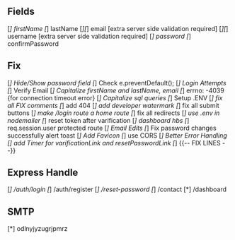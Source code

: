 ## Fields

[*] firstName
[*] lastName
[*][*] email [extra server side validation required]
[*][*] username [extra server side validation required]
[*] password
[*] confirmPassword

## Fix

[*] Hide/Show password field
[*] Check e.preventDefault();
[*] Login Attempts
[*] Verify Email
[*] Capitalize firstName and lastName, email
[*] errno: -4039 {for connection timeout error}
[*] Capitalize sql queries 
[*] Setup .ENV
[*] fix all FIX comments
[*] add 404
[*] add developer watermark
[*] fix all submit buttons
[*] make /login route a home route
[*] fix all redirects
[*] use .env in nodemailer
[*] reset token after varification
[*] dashboard hbs
[*] req.session.user protected route
[*] Email Edits
[*] Fix password changes successfully alert toast
[*] Add Favicon
[*] use CORS
[*] Better Error Handling
[] add Timer for varificationLink and resetPasswordLink
[*] {{-- FIX LINES --}}

## Express Handle

[*] /auth/login
[*] /auth/register
[*] /reset-password
[*] /contact
[*] /dashboard

## SMTP
[*] odlnyjyzugrjpmrz